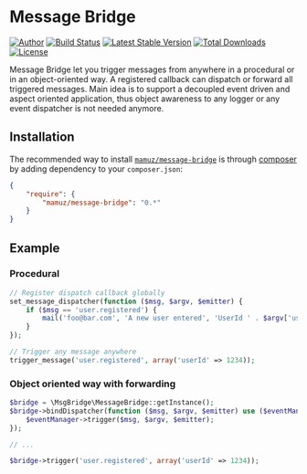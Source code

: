 Message Bridge
=================

[![Author](http://img.shields.io/badge/author-@mamuz_de-blue.svg?style=flat-square)](https://twitter.com/mamuz_de)
[![Build Status](https://img.shields.io/travis/mamuz/message-bridge.svg?style=flat-square)](https://travis-ci.org/mamuz/message-bridge)
[![Latest Stable Version](https://img.shields.io/packagist/v/mamuz/message-bridge.svg?style=flat-square)](https://packagist.org/packages/mamuz/message-bridge)
[![Total Downloads](https://img.shields.io/packagist/dt/mamuz/message-bridge.svg?style=flat-square)](https://packagist.org/packages/mamuz/message-bridge)
[![License](https://img.shields.io/packagist/l/mamuz/message-bridge.svg?style=flat-square)](https://packagist.org/packages/mamuz/message-bridge)

Message Bridge let you trigger messages from anywhere in a procedural or in an object-oriented way.
A registered callback can dispatch or forward all triggered messages.
Main idea is to support a decoupled event driven and aspect oriented application, thus object awareness to any
logger or any event dispatcher is not needed anymore.

## Installation

The recommended way to install
[`mamuz/message-bridge`](https://packagist.org/packages/mamuz/message-bridge) is through
[composer](http://getcomposer.org/) by adding dependency to your `composer.json`:

```json
{
    "require": {
        "mamuz/message-bridge": "0.*"
    }
}
```

## Example

### Procedural

```php
// Register dispatch callback globally
set_message_dispatcher(function ($msg, $argv, $emitter) {
    if ($msg == 'user.registered') {
        mail('foo@bar.com', 'A new user entered', 'UserId ' . $argv['userId']);
    }
});

// Trigger any message anywhere
trigger_message('user.registered', array('userId' => 1234));
```

### Object oriented way with forwarding

```php
$bridge = \MsgBridge\MessageBridge::getInstance();
$bridge->bindDispatcher(function ($msg, $argv, $emitter) use ($eventManager) {
    $eventManager->trigger($msg, $argv, $emitter);
});

// ...

$bridge->trigger('user.registered', array('userId' => 1234));
```
